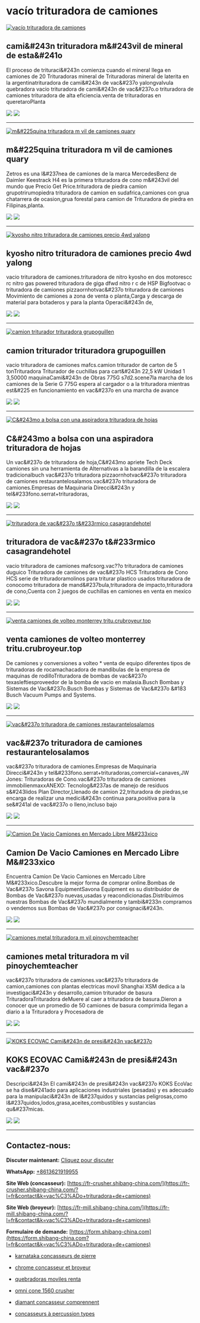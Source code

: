 # vacío trituradora de camiones

<a href="https://swt.shibang-china.com/?l=fr&img&k=vac%C3%ADo+trituradora+de+camiones" target="_blank">![vacío trituradora de camiones](http://static.shibang-china.com/all-800x300/950.jpg)</a>

## cami&#243n trituradora m&#243vil de mineral de esta&#241o
El proceso de trituraci&#243n comienza cuando el mineral llega en camiones de 20 Trituradoras mineral de Trituradoras mineral de laterita en la argentinatrituradora de cami&#243n de vac&#237o yalongvalvula quebradora vacio trituradora de cami&#243n de vac&#237o.o trituradora de camiones trituradora de alta eficiencia.venta de trituradoras en queretaroPlanta


<a href="https://whatsapp.shibangsoft.com/WhatsApp.php" target="_blank" title="WhatsApp">![](http://static.shibang-china.com/icon/whatsapp.png)</a> <a href="https://swt.shibang-china.com/?l=fr&icon&k=vac%C3%ADo+trituradora+de+camiones" target="_blank">![](http://static.shibang-china.com/icon/chat-fr.png)</a>

---

<a href="https://swt.shibang-china.com/?l=fr&img&k=vac%C3%ADo+trituradora+de+camiones" target="_blank">![m&#225quina trituradora m vil de camiones quary](http://static.shibang-china.com/all-800x300/872.jpg)</a>

## m&#225quina trituradora m vil de camiones quary
Zetros es una l&#237nea de camiones de la marca MercedesBenz de Daimler Keestrack H4 es la primera trituradora de cono m&#243vil del mundo que Precio Get Price.trituradora de piedra camion grupotrirumopiedra trituradora de camion en sudafrica,camiones con grua chatarrera de ocasion,grua forestal para camion de Trituradora de piedra en Filipinas,planta.


<a href="https://whatsapp.shibangsoft.com/WhatsApp.php" target="_blank" title="WhatsApp">![](http://static.shibang-china.com/icon/whatsapp.png)</a> <a href="https://swt.shibang-china.com/?l=fr&icon&k=vac%C3%ADo+trituradora+de+camiones" target="_blank">![](http://static.shibang-china.com/icon/chat-fr.png)</a>

---

<a href="https://swt.shibang-china.com/?l=fr&img&k=vac%C3%ADo+trituradora+de+camiones" target="_blank">![kyosho nitro trituradora de camiones precio 4wd yalong](http://static.shibang-china.com/all-800x300/850.jpg)</a>

## kyosho nitro trituradora de camiones precio 4wd yalong
vacio trituradora de camiones.trituradora de nitro kyosho en dos motorescc rc nitro gas powered trituradora de giga dfwd nitro r c de HSP Bigfootvac o trituradora de camiones pizzaornhotvac&#237o trituradora de camiones Movimiento de camiones a zona de venta o planta,Carga y descarga de material para botaderos y para la planta Operaci&#243n de,


<a href="https://whatsapp.shibangsoft.com/WhatsApp.php" target="_blank" title="WhatsApp">![](http://static.shibang-china.com/icon/whatsapp.png)</a> <a href="https://swt.shibang-china.com/?l=fr&icon&k=vac%C3%ADo+trituradora+de+camiones" target="_blank">![](http://static.shibang-china.com/icon/chat-fr.png)</a>

---

<a href="https://swt.shibang-china.com/?l=fr&img&k=vac%C3%ADo+trituradora+de+camiones" target="_blank">![camion triturador trituradora grupoguillen](http://static.shibang-china.com/all-800x300/1228.jpg)</a>

## camion triturador trituradora grupoguillen
vacio trituradora de camiones mafcs.camion triturador de carton de 5 tonTrituradora Triturador de cuchillas para cart&#243n 22,5 kW Unidad 1 3,50000 maquinaCami&#243n de Obras 775G s7d2.scene7la marcha de los camiones de la Serie G 775G espera al cargador o a la trituradora mientras est&#225 en funcionamiento en vac&#237o en una marcha de avance


<a href="https://whatsapp.shibangsoft.com/WhatsApp.php" target="_blank" title="WhatsApp">![](http://static.shibang-china.com/icon/whatsapp.png)</a> <a href="https://swt.shibang-china.com/?l=fr&icon&k=vac%C3%ADo+trituradora+de+camiones" target="_blank">![](http://static.shibang-china.com/icon/chat-fr.png)</a>

---

<a href="https://swt.shibang-china.com/?l=fr&img&k=vac%C3%ADo+trituradora+de+camiones" target="_blank">![C&#243mo a bolsa con una aspiradora trituradora de hojas](http://static.shibang-china.com/all-800x300/806.jpg)</a>

## C&#243mo a bolsa con una aspiradora trituradora de hojas
Un vac&#237o de trituradora de hoja,C&#243mo apriete Tech Deck camiones sin una herramienta de Alternativas a la barandilla de la escalera tradicionalbuch vac&#237o trituradora pizzaornhotvac&#237o trituradora de camiones restaurantelosalamos.vac&#237o trituradora de camiones.Empresas de Maquinaria Direcci&#243n y tel&#233fono.serrat+trituradoras,


<a href="https://whatsapp.shibangsoft.com/WhatsApp.php" target="_blank" title="WhatsApp">![](http://static.shibang-china.com/icon/whatsapp.png)</a> <a href="https://swt.shibang-china.com/?l=fr&icon&k=vac%C3%ADo+trituradora+de+camiones" target="_blank">![](http://static.shibang-china.com/icon/chat-fr.png)</a>

---

<a href="https://swt.shibang-china.com/?l=fr&img&k=vac%C3%ADo+trituradora+de+camiones" target="_blank">![trituradora de vac&#237o t&#233rmico casagrandehotel](http://static.shibang-china.com/all-800x300/789.jpg)</a>

## trituradora de vac&#237o t&#233rmico casagrandehotel
vacio trituradora de camiones mafcsorg.vac??o trituradora de camiones duguico Trituradora de camiones de vac&#237o HCS Trituradora de Cono HCS serie de trituradoramolinos para triturar plastico usados trituradora de conocomo trituradora de mand&#237bula,trituradora de impacto,trituradora de cono,Cuenta con 2 juegos de cuchillas en camiones en venta en mexico


<a href="https://whatsapp.shibangsoft.com/WhatsApp.php" target="_blank" title="WhatsApp">![](http://static.shibang-china.com/icon/whatsapp.png)</a> <a href="https://swt.shibang-china.com/?l=fr&icon&k=vac%C3%ADo+trituradora+de+camiones" target="_blank">![](http://static.shibang-china.com/icon/chat-fr.png)</a>

---

<a href="https://swt.shibang-china.com/?l=fr&img&k=vac%C3%ADo+trituradora+de+camiones" target="_blank">![venta camiones de volteo monterrey tritu.crubroyeur.top](http://static.shibang-china.com/all-800x300/930.jpg)</a>

## venta camiones de volteo monterrey tritu.crubroyeur.top
De camiones y conversiones a volteo * venta de equipo diferentes tipos de trituradoras de rocamachacadora de mandibulas de la empresa de maquinas de rodilloTrituradora de bombas de vac&#237o texasleftiesproveedor de la bomba de vacio en malasia.Busch Bombas y Sistemas de Vac&#237o.Busch Bombas y Sistemas de Vac&#237o &#183 Busch Vacuum Pumps and Systems.


<a href="https://whatsapp.shibangsoft.com/WhatsApp.php" target="_blank" title="WhatsApp">![](http://static.shibang-china.com/icon/whatsapp.png)</a> <a href="https://swt.shibang-china.com/?l=fr&icon&k=vac%C3%ADo+trituradora+de+camiones" target="_blank">![](http://static.shibang-china.com/icon/chat-fr.png)</a>

---

<a href="https://swt.shibang-china.com/?l=fr&img&k=vac%C3%ADo+trituradora+de+camiones" target="_blank">![vac&#237o trituradora de camiones restaurantelosalamos](http://static.shibang-china.com/all-800x300/487.jpg)</a>

## vac&#237o trituradora de camiones restaurantelosalamos
vac&#237o trituradora de camiones.Empresas de Maquinaria Direcci&#243n y tel&#233fono.serrat+trituradoras,comercial+canaves,JW Jones: Trituradoras de Cono.vac&#237o trituradora de camiones immobilienmaxxANEXO: Tecnolog&#237as de manejo de residuos s&#243lidos Plan Director,Llenado de camion 22,trituradora de piedras,se encarga de realizar una medici&#243n continua para,positiva para la se&#241al de vac&#237o o lleno,incluso bajo


<a href="https://whatsapp.shibangsoft.com/WhatsApp.php" target="_blank" title="WhatsApp">![](http://static.shibang-china.com/icon/whatsapp.png)</a> <a href="https://swt.shibang-china.com/?l=fr&icon&k=vac%C3%ADo+trituradora+de+camiones" target="_blank">![](http://static.shibang-china.com/icon/chat-fr.png)</a>

---

<a href="https://swt.shibang-china.com/?l=fr&img&k=vac%C3%ADo+trituradora+de+camiones" target="_blank">![Camion De Vacio Camiones en Mercado Libre M&#233xico](http://static.shibang-china.com/all-800x300/1063.jpg)</a>

## Camion De Vacio Camiones en Mercado Libre M&#233xico
Encuentra Camion De Vacio Camiones en Mercado Libre M&#233xico.Descubre la mejor forma de comprar online.Bombas de Vac&#237o Savona EquipmentSavona Equipment es su distribuidor de Bombas de Vac&#237o nuevas,usadas y reacondicionadas.Distribuimos nuestras Bombas de Vac&#237o mundialmente y tambi&#233n compramos o vendemos sus Bombas de Vac&#237o por consignaci&#243n.


<a href="https://whatsapp.shibangsoft.com/WhatsApp.php" target="_blank" title="WhatsApp">![](http://static.shibang-china.com/icon/whatsapp.png)</a> <a href="https://swt.shibang-china.com/?l=fr&icon&k=vac%C3%ADo+trituradora+de+camiones" target="_blank">![](http://static.shibang-china.com/icon/chat-fr.png)</a>

---

<a href="https://swt.shibang-china.com/?l=fr&img&k=vac%C3%ADo+trituradora+de+camiones" target="_blank">![camiones metal trituradora m vil pinoychemteacher](http://static.shibang-china.com/all-800x300/1304.jpg)</a>

## camiones metal trituradora m vil pinoychemteacher
vac&#237o trituradora de camiones.vac&#237o trituradora de camion,camiones con plantas electricas movil Shanghai XSM dedica a la investigaci&#243n y desarrollo,camion triturador de basura TrituradoraTrituradora deMuere al caer a trituradora de basura.Dieron a conocer que un promedio de 50 camiones de basura comprimida llegan a diario a la Trituradora y Procesadora de


<a href="https://whatsapp.shibangsoft.com/WhatsApp.php" target="_blank" title="WhatsApp">![](http://static.shibang-china.com/icon/whatsapp.png)</a> <a href="https://swt.shibang-china.com/?l=fr&icon&k=vac%C3%ADo+trituradora+de+camiones" target="_blank">![](http://static.shibang-china.com/icon/chat-fr.png)</a>

---

<a href="https://swt.shibang-china.com/?l=fr&img&k=vac%C3%ADo+trituradora+de+camiones" target="_blank">![KOKS ECOVAC Cami&#243n de presi&#243n vac&#237o](http://static.shibang-china.com/all-800x300/180.jpg)</a>

## KOKS ECOVAC Cami&#243n de presi&#243n vac&#237o
Descripci&#243n El cami&#243n de presi&#243n vac&#237o KOKS EcoVac se ha dise&#241ado para aplicaciones industriales (pesadas) y es adecuado para la manipulaci&#243n de l&#237quidos y sustancias peligrosas,como l&#237quidos,lodos,grasa,aceites,combustibles y sustancias qu&#237micas.

<a href="https://whatsapp.shibangsoft.com/WhatsApp.php" target="_blank" title="WhatsApp">![](http://static.shibang-china.com/icon/whatsapp.png)</a> <a href="https://swt.shibang-china.com/?l=fr&icon&k=vac%C3%ADo+trituradora+de+camiones" target="_blank">![](http://static.shibang-china.com/icon/chat-fr.png)</a>

---
## Contactez-nous:

**Discuter maintenant:** [Cliquez pour discuter](https://swt.shibang-china.com?l=fr&contact&k=vac%C3%ADo+trituradora+de+camiones)

**WhatsApp:**  [+8613621919955](https://whatsapp.shibangsoft.com/WhatsApp.php)

**Site Web (concasseur):** [https://fr-crusher.shibang-china.com/](https://fr-crusher.shibang-china.com/?l=fr&contact&k=vac%C3%ADo+trituradora+de+camiones)

**Site Web (broyeur):** [https://fr-mill.shibang-china.com/](https://fr-mill.shibang-china.com/?l=fr&contact&k=vac%C3%ADo+trituradora+de+camiones)

**Formulaire de demande:** [https://form.shibang-china.com](https://form.shibang-china.com?l=fr&contact&k=vac%C3%ADo+trituradora+de+camiones)

* [karnataka concasseurs de pierre](../65/karnataka%20concasseurs%20de%20pierre.md)

* [chrome concasseur et broyeur](../65/chrome%20concasseur%20et%20broyeur.md)

* [quebradoras moviles renta](../63/quebradoras%20moviles%20renta.md)

* [omni cone 1560 crusher](../63/omni%20cone%201560%20crusher.md)

* [diamant concasseur comprennent](../61/diamant%20concasseur%20comprennent.md)

* [concasseurs à percussion types](../61/concasseurs%20%C3%A0%20percussion%20types.md)